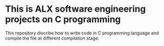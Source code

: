 # This is ALX software engineering projects on C programming

This repository discribe how to write code in C programming language and compile the file at different compilation stage.  
